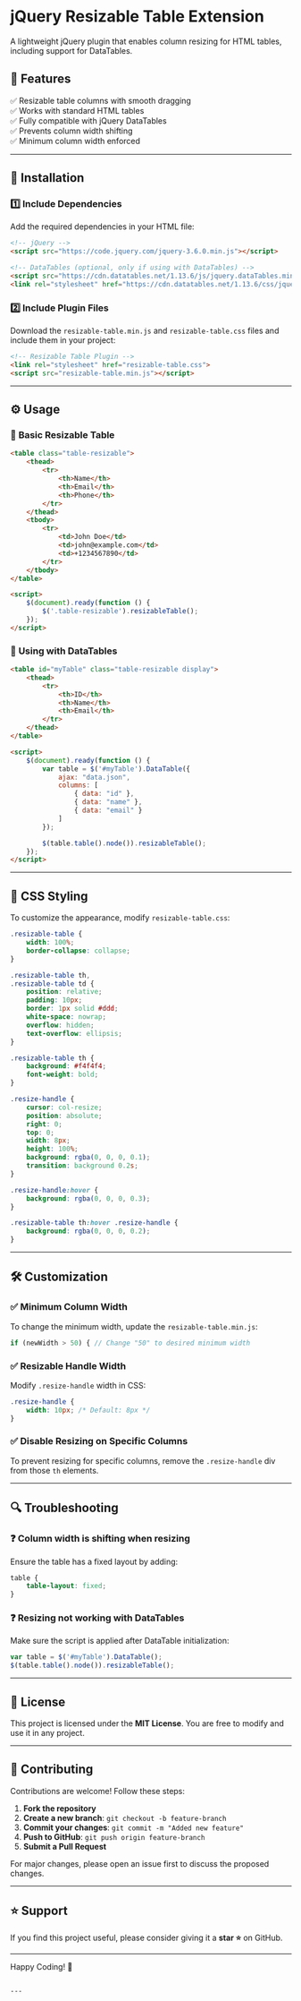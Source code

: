
# jQuery Resizable Table Extension

A lightweight jQuery plugin that enables column resizing for HTML tables, including support for DataTables.

## 🚀 Features

✅ Resizable table columns with smooth dragging  
✅ Works with standard HTML tables  
✅ Fully compatible with jQuery DataTables  
✅ Prevents column width shifting  
✅ Minimum column width enforced  

---

## 📌 Installation

### 1️⃣ **Include Dependencies**
Add the required dependencies in your HTML file:

```html
<!-- jQuery -->
<script src="https://code.jquery.com/jquery-3.6.0.min.js"></script>

<!-- DataTables (optional, only if using with DataTables) -->
<script src="https://cdn.datatables.net/1.13.6/js/jquery.dataTables.min.js"></script>
<link rel="stylesheet" href="https://cdn.datatables.net/1.13.6/css/jquery.dataTables.min.css">
```

### 2️⃣ **Include Plugin Files**
Download the `resizable-table.min.js` and `resizable-table.css` files and include them in your project:

```html
<!-- Resizable Table Plugin -->
<link rel="stylesheet" href="resizable-table.css">
<script src="resizable-table.min.js"></script>
```

---

## ⚙️ Usage

### 📌 **Basic Resizable Table**
```html
<table class="table-resizable">
    <thead>
        <tr>
            <th>Name</th>
            <th>Email</th>
            <th>Phone</th>
        </tr>
    </thead>
    <tbody>
        <tr>
            <td>John Doe</td>
            <td>john@example.com</td>
            <td>+1234567890</td>
        </tr>
    </tbody>
</table>

<script>
    $(document).ready(function () {
        $('.table-resizable').resizableTable();
    });
</script>
```

### 📌 **Using with DataTables**
```html
<table id="myTable" class="table-resizable display">
    <thead>
        <tr>
            <th>ID</th>
            <th>Name</th>
            <th>Email</th>
        </tr>
    </thead>
</table>

<script>
    $(document).ready(function () {
        var table = $('#myTable').DataTable({
            ajax: "data.json",
            columns: [
                { data: "id" },
                { data: "name" },
                { data: "email" }
            ]
        });

        $(table.table().node()).resizableTable();
    });
</script>
```

---

## 🎨 CSS Styling

To customize the appearance, modify `resizable-table.css`:

```css
.resizable-table {
    width: 100%;
    border-collapse: collapse;
}

.resizable-table th,
.resizable-table td {
    position: relative;
    padding: 10px;
    border: 1px solid #ddd;
    white-space: nowrap;
    overflow: hidden;
    text-overflow: ellipsis;
}

.resizable-table th {
    background: #f4f4f4;
    font-weight: bold;
}

.resize-handle {
    cursor: col-resize;
    position: absolute;
    right: 0;
    top: 0;
    width: 8px;
    height: 100%;
    background: rgba(0, 0, 0, 0.1);
    transition: background 0.2s;
}

.resize-handle:hover {
    background: rgba(0, 0, 0, 0.3);
}

.resizable-table th:hover .resize-handle {
    background: rgba(0, 0, 0, 0.2);
}
```

---

## 🛠️ Customization

### ✅ **Minimum Column Width**
To change the minimum width, update the `resizable-table.min.js`:

```js
if (newWidth > 50) { // Change "50" to desired minimum width
```

### ✅ **Resizable Handle Width**
Modify `.resize-handle` width in CSS:

```css
.resize-handle {
    width: 10px; /* Default: 8px */
}
```

### ✅ **Disable Resizing on Specific Columns**
To prevent resizing for specific columns, remove the `.resize-handle` div from those `th` elements.

---

## 🔍 Troubleshooting

### ❓ **Column width is shifting when resizing**
Ensure the table has a fixed layout by adding:

```css
table {
    table-layout: fixed;
}
```

### ❓ **Resizing not working with DataTables**
Make sure the script is applied after DataTable initialization:

```js
var table = $('#myTable').DataTable();
$(table.table().node()).resizableTable();
```

---

## 📄 License

This project is licensed under the **MIT License**. You are free to modify and use it in any project.

---

## 🤝 Contributing

Contributions are welcome! Follow these steps:

1. **Fork the repository**  
2. **Create a new branch**: `git checkout -b feature-branch`  
3. **Commit your changes**: `git commit -m "Added new feature"`  
4. **Push to GitHub**: `git push origin feature-branch`  
5. **Submit a Pull Request**  

For major changes, please open an issue first to discuss the proposed changes.

---

## ⭐ Support

If you find this project useful, please consider giving it a **star ⭐** on GitHub.

---

Happy Coding! 🚀
```

---

